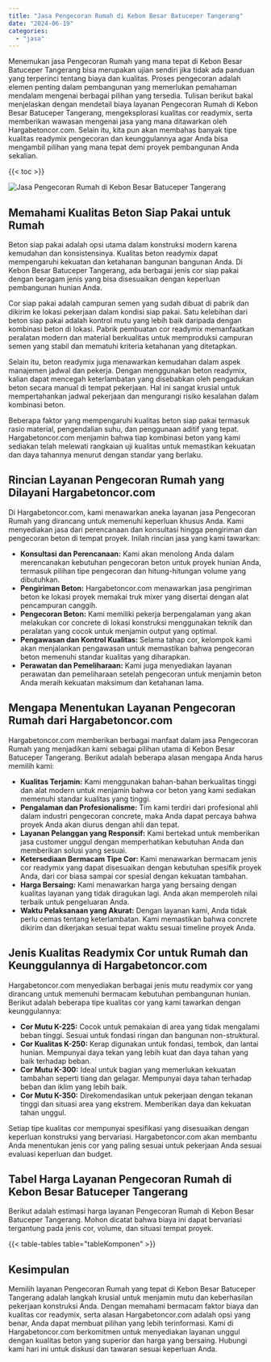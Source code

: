 ```yaml
---
title: "Jasa Pengecoran Rumah di Kebon Besar Batuceper Tangerang"
date: "2024-06-19"
categories: 
  - "jasa"
---
```



Menemukan jasa Pengecoran Rumah yang mana tepat di Kebon Besar Batuceper Tangerang bisa merupakan ujian sendiri jika tidak ada panduan yang terperinci tentang biaya dan kualitas. Proses pengecoran adalah elemen penting dalam pembangunan yang memerlukan pemahaman mendalam mengenai berbagai pilihan yang tersedia. Tulisan berikut bakal menjelaskan dengan mendetail biaya layanan Pengecoran Rumah di Kebon Besar Batuceper Tangerang, mengeksplorasi kualitas cor readymix, serta memberikan wawasan mengenai jasa yang mana ditawarkan oleh Hargabetoncor.com. Selain itu, kita pun akan membahas banyak tipe kualitas readymix pengecoran dan keunggulannya agar Anda bisa mengambil pilihan yang mana tepat demi proyek pembangunan Anda sekalian.

{{< toc >}}

![Jasa Pengecoran Rumah di Kebon Besar Batuceper Tangerang](https://hargareadymixid.github.io/hbc/readymix-hbc%20(28).png)

## Memahami Kualitas Beton Siap Pakai untuk Rumah

Beton siap pakai adalah opsi utama dalam konstruksi modern karena kemudahan dan konsistensinya. Kualitas beton readymix dapat mempengaruhi kekuatan dan ketahanan bangunan bangunan Anda. Di Kebon Besar Batuceper Tangerang, ada berbagai jenis cor siap pakai dengan beragam jenis yang bisa disesuaikan dengan keperluan pembangunan hunian Anda.

Cor siap pakai adalah campuran semen yang sudah dibuat di pabrik dan dikirim ke lokasi pekerjaan dalam kondisi siap pakai. Satu kelebihan dari beton siap pakai adalah kontrol mutu yang lebih baik daripada dengan kombinasi beton di lokasi. Pabrik pembuatan cor readymix memanfaatkan peralatan modern dan material berkualitas untuk memproduksi campuran semen yang stabil dan mematuhi kriteria ketahanan yang ditetapkan.

Selain itu, beton readymix juga menawarkan kemudahan dalam aspek manajemen jadwal dan pekerja. Dengan menggunakan beton readymix, kalian dapat mencegah keterlambatan yang disebabkan oleh pengadukan beton secara manual di tempat pekerjaan. Hal ini sangat krusial untuk mempertahankan jadwal pekerjaan dan mengurangi risiko kesalahan dalam kombinasi beton.

Beberapa faktor yang mempengaruhi kualitas beton siap pakai termasuk rasio material, pengendalian suhu, dan penggunaan aditif yang tepat. Hargabetoncor.com menjamin bahwa tiap kombinasi beton yang kami sediakan telah melewati rangkaian uji kualitas untuk memastikan kekuatan dan daya tahannya menurut dengan standar yang berlaku.

## Rincian Layanan Pengecoran Rumah yang Dilayani Hargabetoncor.com

Di Hargabetoncor.com, kami menawarkan aneka layanan jasa Pengecoran Rumah yang dirancang untuk memenuhi keperluan khusus Anda. Kami menyediakan jasa dari perencanaan dan konsultasi hingga pengiriman dan pengecoran beton di tempat proyek. Inilah rincian jasa yang kami tawarkan:

- **Konsultasi dan Perencanaan:** Kami akan menolong Anda dalam merencanakan kebutuhan pengecoran beton untuk proyek hunian Anda, termasuk pilihan tipe pengecoran dan hitung-hitungan volume yang dibutuhkan.
- **Pengiriman Beton:** Hargabetoncor.com menawarkan jasa pengiriman beton ke lokasi proyek memakai truk mixer yang disertai dengan alat pencampuran canggih.
- **Pengecoran Beton:** Kami memiliki pekerja berpengalaman yang akan melakukan cor concrete di lokasi konstruksi menggunakan teknik dan peralatan yang cocok untuk menjamin output yang optimal.
- **Pengawasan dan Kontrol Kualitas:** Selama tahap cor, kelompok kami akan menjalankan pengawasan untuk memastikan bahwa pengecoran beton memenuhi standar kualitas yang diharapkan.
- **Perawatan dan Pemeliharaan:** Kami juga menyediakan layanan perawatan dan pemeliharaan setelah pengecoran untuk menjamin beton Anda meraih kekuatan maksimum dan ketahanan lama.

## Mengapa Menentukan Layanan Pengecoran Rumah dari Hargabetoncor.com

Hargabetoncor.com memberikan berbagai manfaat dalam jasa Pengecoran Rumah yang menjadikan kami sebagai pilihan utama di Kebon Besar Batuceper Tangerang. Berikut adalah beberapa alasan mengapa Anda harus memilih kami:

- **Kualitas Terjamin:** Kami menggunakan bahan-bahan berkualitas tinggi dan alat modern untuk menjamin bahwa cor beton yang kami sediakan memenuhi standar kualitas yang tinggi.
- **Pengalaman dan Profesionalisme:** Tim kami terdiri dari profesional ahli dalam industri pengecoran concrete, maka Anda dapat percaya bahwa proyek Anda akan diurus dengan ahli dan tepat.
- **Layanan Pelanggan yang Responsif:** Kami bertekad untuk memberikan jasa customer unggul dengan memperhatikan kebutuhan Anda dan memberikan solusi yang sesuai.
- **Ketersediaan Bermacam Tipe Cor:** Kami menawarkan bermacam jenis cor readymix yang dapat disesuaikan dengan kebutuhan spesifik proyek Anda, dari cor biasa sampai cor spesial dengan kekuatan tambahan.
- **Harga Bersaing:** Kami menawarkan harga yang bersaing dengan kualitas layanan yang tidak diragukan lagi. Anda akan memperoleh nilai terbaik untuk pengeluaran Anda.
- **Waktu Pelaksanaan yang Akurat:** Dengan layanan kami, Anda tidak perlu cemas tentang keterlambatan. Kami memastikan bahwa concrete dikirim dan dikerjakan sesuai tepat waktu sesuai timeline proyek Anda.

## Jenis Kualitas Readymix Cor untuk Rumah dan Keunggulannya di Hargabetoncor.com

Hargabetoncor.com menyediakan berbagai jenis mutu readymix cor yang dirancang untuk memenuhi bermacam kebutuhan pembangunan hunian. Berikut adalah beberapa tipe kualitas cor yang kami tawarkan dengan keunggulannya:

- **Cor Mutu K-225:** Cocok untuk pemakaian di area yang tidak mengalami beban tinggi. Sesuai untuk fondasi ringan dan bangunan non-struktural.
- **Cor Kualitas K-250:** Kerap digunakan untuk fondasi, tembok, dan lantai hunian. Mempunyai daya tekan yang lebih kuat dan daya tahan yang baik terhadap beban.
- **Cor Mutu K-300:** Ideal untuk bagian yang memerlukan kekuatan tambahan seperti tiang dan gelagar. Mempunyai daya tahan terhadap beban dan iklim yang lebih baik.
- **Cor Mutu K-350:** Direkomendasikan untuk pekerjaan dengan tekanan tinggi dan situasi area yang ekstrem. Memberikan daya dan kekuatan tahan unggul.

Setiap tipe kualitas cor mempunyai spesifikasi yang disesuaikan dengan keperluan konstruksi yang bervariasi. Hargabetoncor.com akan membantu Anda menentukan jenis cor yang paling sesuai untuk pekerjaan Anda sesuai evaluasi keperluan dan budget.

## Tabel Harga Layanan Pengecoran Rumah di Kebon Besar Batuceper Tangerang

Berikut adalah estimasi harga layanan Pengecoran Rumah di Kebon Besar Batuceper Tangerang. Mohon dicatat bahwa biaya ini dapat bervariasi tergantung pada jenis cor, volume, dan situasi tempat proyek.

{{< table-tables table="tableKomponen" >}}

## Kesimpulan

Memilih layanan Pengecoran Rumah yang tepat di Kebon Besar Batuceper Tangerang adalah langkah krusial untuk menjamin mutu dan keberhasilan pekerjaan konstruksi Anda. Dengan memahami bermacam faktor biaya dan kualitas cor readymix, serta alasan Hargabetoncor.com adalah opsi yang benar, Anda dapat membuat pilihan yang lebih terinformasi. Kami di Hargabetoncor.com berkomitmen untuk menyediakan layanan unggul dengan kualitas beton yang superior dan harga yang bersaing. Hubungi kami hari ini untuk diskusi dan tawaran sesuai keperluan Anda.
